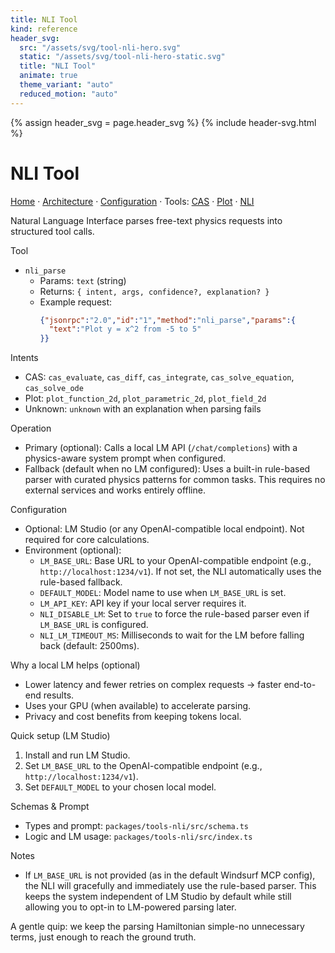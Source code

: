 ```yaml
---
title: NLI Tool
kind: reference
header_svg:
  src: "/assets/svg/tool-nli-hero.svg"
  static: "/assets/svg/tool-nli-hero-static.svg"
  title: "NLI Tool"
  animate: true
  theme_variant: "auto"
  reduced_motion: "auto"
---
```


{% assign header_svg = page.header_svg %}
{% include header-svg.html %}

# NLI Tool

[Home](../../README.md) · [Architecture](../Architecture.md) · [Configuration](../Configuration.md) · Tools: [CAS](CAS.md) · [Plot](Plot.md) · [NLI](NLI.md)

Natural Language Interface parses free-text physics requests into structured tool calls.

Tool
- `nli_parse`
  - Params: `text` (string)
  - Returns: `{ intent, args, confidence?, explanation? }`
  - Example request:
    ```json
    {"jsonrpc":"2.0","id":"1","method":"nli_parse","params":{
      "text":"Plot y = x^2 from -5 to 5"
    }}
    ```

Intents
- CAS: `cas_evaluate`, `cas_diff`, `cas_integrate`, `cas_solve_equation`, `cas_solve_ode`
- Plot: `plot_function_2d`, `plot_parametric_2d`, `plot_field_2d`
- Unknown: `unknown` with an explanation when parsing fails

Operation
- Primary (optional): Calls a local LM API (`/chat/completions`) with a physics-aware system prompt when configured.
- Fallback (default when no LM configured): Uses a built-in rule-based parser with curated physics patterns for common tasks. This requires no external services and works entirely offline.

Configuration
- Optional: LM Studio (or any OpenAI-compatible local endpoint). Not required for core calculations.
- Environment (optional):
  - `LM_BASE_URL`: Base URL to your OpenAI-compatible endpoint (e.g., `http://localhost:1234/v1`). If not set, the NLI automatically uses the rule-based fallback.
  - `DEFAULT_MODEL`: Model name to use when `LM_BASE_URL` is set.
  - `LM_API_KEY`: API key if your local server requires it.
  - `NLI_DISABLE_LM`: Set to `true` to force the rule-based parser even if `LM_BASE_URL` is configured.
  - `NLI_LM_TIMEOUT_MS`: Milliseconds to wait for the LM before falling back (default: 2500ms).

Why a local LM helps (optional)
- Lower latency and fewer retries on complex requests → faster end-to-end results.
- Uses your GPU (when available) to accelerate parsing.
- Privacy and cost benefits from keeping tokens local.

Quick setup (LM Studio)
1. Install and run LM Studio.
2. Set `LM_BASE_URL` to the OpenAI-compatible endpoint (e.g., `http://localhost:1234/v1`).
3. Set `DEFAULT_MODEL` to your chosen local model.

Schemas & Prompt
- Types and prompt: `packages/tools-nli/src/schema.ts`
- Logic and LM usage: `packages/tools-nli/src/index.ts`

Notes
- If `LM_BASE_URL` is not provided (as in the default Windsurf MCP config), the NLI will gracefully and immediately use the rule-based parser. This keeps the system independent of LM Studio by default while still allowing you to opt-in to LM-powered parsing later.

A gentle quip: we keep the parsing Hamiltonian simple-no unnecessary terms, just enough to reach the ground truth.
